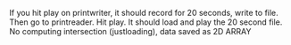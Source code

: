 If you hit play on printwriter, it should record for 20 seconds, write to file.
Then go to printreader. Hit play. It should load and play the 20 second file.
No computing intersection (justloading), data saved as 2D ARRAY